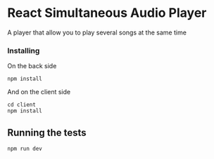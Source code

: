# React Simultaneous Audio Player

A player that allow you to play several songs at the same time

### Installing

On the back side

```
npm install
```

And on the client side

```
cd client
npm install
```

## Running the tests

```
npm run dev
```